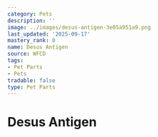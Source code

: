 ```yaml
---
category: Pets
description: ''
image: ../images/desus-antigen-3e05a951a9.png
last_updated: '2025-09-17'
mastery_rank: 0
name: Desus Antigen
source: WFCD
tags:
- Pet Parts
- Pets
tradable: false
type: Pet Parts
---
```


# Desus Antigen

